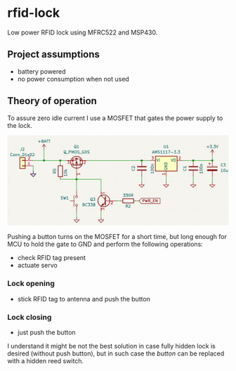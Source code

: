 # rfid-lock
Low power RFID lock using MFRC522 and MSP430.


## Project assumptions
 * battery powered
 * no power consumption when not used

## Theory of operation

To assure zero idle current I use a MOSFET that gates the power supply to the lock.

![PSU](doc/psu-control.png)

Pushing a button turns on the MOSFET for a short time, but long enough for MCU to hold the gate to GND and perform the following operations:
 * check RFID tag present
 * actuate servo

### Lock opening
 * stick RFID tag to antenna and push the button

### Lock closing
 * just push the button

I understand it might be not the best solution in case fully hidden lock is desired (without push button), but in such case the _button_ can be replaced with a hidden reed switch.